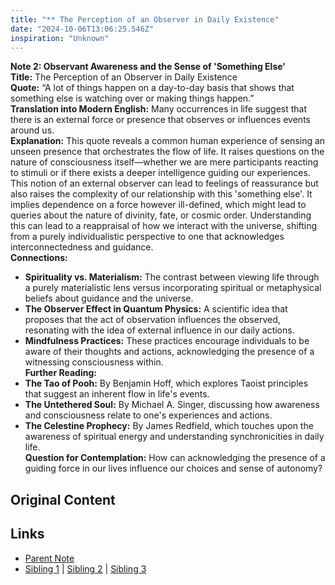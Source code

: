 ```yaml
---
title: "** The Perception of an Observer in Daily Existence"
date: "2024-10-06T13:06:25.546Z"
inspiration: "Unknown"
---
```


**Note 2: Observant Awareness and the Sense of 'Something Else'**  
**Title:** The Perception of an Observer in Daily Existence  
**Quote:** “A lot of things happen on a day-to-day basis that shows that something else is watching over or making things happen.”  
**Translation into Modern English:** Many occurrences in life suggest that there is an external force or presence that observes or influences events around us.  
**Explanation:** This quote reveals a common human experience of sensing an unseen presence that orchestrates the flow of life. It raises questions on the nature of consciousness itself—whether we are mere participants reacting to stimuli or if there exists a deeper intelligence guiding our experiences. This notion of an external observer can lead to feelings of reassurance but also raises the complexity of our relationship with this 'something else'. It implies dependence on a force however ill-defined, which might lead to queries about the nature of divinity, fate, or cosmic order. Understanding this can lead to a reappraisal of how we interact with the universe, shifting from a purely individualistic perspective to one that acknowledges interconnectedness and guidance.  
**Connections:**  
- **Spirituality vs. Materialism:** The contrast between viewing life through a purely materialistic lens versus incorporating spiritual or metaphysical beliefs about guidance and the universe.  
- **The Observer Effect in Quantum Physics:** A scientific idea that proposes that the act of observation influences the observed, resonating with the idea of external influence in our daily actions.  
- **Mindfulness Practices:** These practices encourage individuals to be aware of their thoughts and actions, acknowledging the presence of a witnessing consciousness within.  
**Further Reading:**  
- **The Tao of Pooh:** By Benjamin Hoff, which explores Taoist principles that suggest an inherent flow in life's events.  
- **The Untethered Soul:** By Michael A. Singer, discussing how awareness and consciousness relate to one's experiences and actions.  
- **The Celestine Prophecy:** By James Redfield, which touches upon the awareness of spiritual energy and understanding synchronicities in daily life.  
**Question for Contemplation:** How can acknowledging the presence of a guiding force in our lives influence our choices and sense of autonomy?  



## Original Content



## Links

- [Parent Note](/parent-note.md)
- [Sibling 1](/zettel1.md) | [Sibling 2](/zettel2.md) | [Sibling 3](/zettel3.md)
